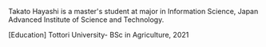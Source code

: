 
Takato Hayashi is a master's student at major in Information Science, Japan Advanced Institute of Science and Technology.

[Education]
Tottori University- BSc in Agriculture, 2021
